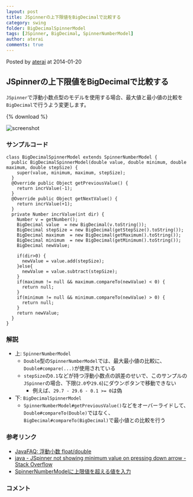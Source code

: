```yaml
---
layout: post
title: JSpinnerの上下限値をBigDecimalで比較する
category: swing
folder: BigDecimalSpinnerModel
tags: [JSpinner, BigDecimal, SpinnerNumberModel]
author: aterai
comments: true
---
```


Posted by [aterai](http://terai.xrea.jp/aterai.html) at 2014-01-20

## JSpinnerの上下限値をBigDecimalで比較する
`JSpinner`で浮動小数点型のモデルを使用する場合、最大値と最小値の比較を`BigDecimal`で行うよう変更します。

{% download %}

![screenshot](https://lh6.googleusercontent.com/-JztoRl3kot0/UtvN48iHZ3I/AAAAAAAAB-g/D3QcAYgr_ks/s800/BigDecimalSpinnerModel.png)

### サンプルコード
<pre class="prettyprint"><code>class BigDecimalSpinnerModel extends SpinnerNumberModel {
  public BigDecimalSpinnerModel(double value, double minimum, double maximum, double stepSize) {
    super(value, minimum, maximum, stepSize);
  }
  @Override public Object getPreviousValue() {
    return incrValue(-1);
  }
  @Override public Object getNextValue() {
    return incrValue(+1);
  }
  private Number incrValue(int dir) {
    Number v = getNumber();
    BigDecimal value  = new BigDecimal(v.toString());
    BigDecimal stepSize = new BigDecimal(getStepSize().toString());
    BigDecimal maximum  = new BigDecimal(getMaximum().toString());
    BigDecimal minimum  = new BigDecimal(getMinimum().toString());
    BigDecimal newValue;

    if(dir&gt;0) {
      newValue = value.add(stepSize);
    }else{
      newValue = value.subtract(stepSize);
    }
    if(maximum != null &amp;&amp; maximum.compareTo(newValue) &lt; 0) {
      return null;
    }
    if(minimum != null &amp;&amp; minimum.compareTo(newValue) &gt; 0) {
      return null;
    }
    return newValue;
  }
}
</code></pre>

### 解説
- 上: `SpinnerNumberModel`
    - `Double`型の`SpinnerNumberModel`では、最大最小値の比較に、`Double#compare(...)`が使用されている
    - `stepSize`の`0.1`などが持つ浮動小数点の誤差のせいで、このサンプルの`JSpinner`の場合、下限(`2.0`や`29.6`)にダウンボタンで移動できない
        - 例えば、`29.7 - 29.6 - 0.1 >= 0`は偽
- 下: `BigDecimalSpinnerModel`
    - `SpinnerNumberModel#getPreviousValue()`などをオーバーライドして、`Double#compareTo(Double)`ではなく、`BigDecimal#compareTo(BigDecimal)`で最小値との比較を行う

<!-- dummy comment line for breaking list -->

### 参考リンク
- [JavaFAQ: 浮動小数 float/double](http://homepage1.nifty.com/docs/java/faq/S029.html)
- [java - JSpinner not showing minimum value on pressing down arrow - Stack Overflow](http://stackoverflow.com/questions/21158043/jspinner-not-showing-minimum-value-on-pressing-down-arrow)
- [SpinnerNumberModelに上限値を超える値を入力](http://terai.xrea.jp/Swing/SpinnerNumberModel.html)

<!-- dummy comment line for breaking list -->

### コメント
